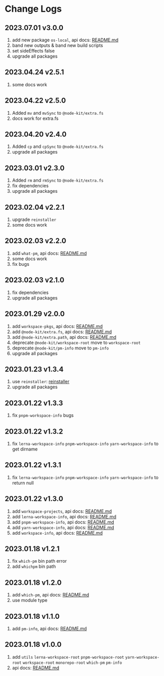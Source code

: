 # Change Logs

## 2023.07.01 v3.0.0

1. add new package `os-local`, api docs: [README.md](https://github.com/saqqdy/node-kit/tree/master/packages/os-lang#readme)
2. band new outputs & band new build scripts
3. set sideEffects false
4. upgrade all packages

## 2023.04.24 v2.5.1

1. some docs work

## 2023.04.22 v2.5.0

1. Added `mv` and `mvSync` to `@node-kit/extra.fs`
2. docs work for extra.fs

## 2023.04.20 v2.4.0

1. Added `cp` and `cpSync` to `@node-kit/extra.fs`
2. upgrade all packages

## 2023.03.01 v2.3.0

1. Added `rm` and `rmSync` to `@node-kit/extra.fs`
2. fix dependencies
3. upgrade all packages

## 2023.02.04 v2.2.1

1. upgrade `reinstaller`
2. some docs work

## 2023.02.03 v2.2.0

1. add `what-pm`, api docs: [README.md](https://github.com/saqqdy/node-kit/tree/master/packages/what-pm#readme)
2. some docs work
3. fix bugs

## 2023.02.03 v2.1.0

1. fix dependencies
2. upgrade all packages

## 2023.01.29 v2.0.0

1. add `workspace-pkgs`, api docs: [README.md](https://github.com/saqqdy/node-kit/tree/master/packages/workspace-pkgs#readme)
2. add `@node-kit/extra.fs`, api docs: [README.md](https://github.com/saqqdy/node-kit/tree/master/packages/extra/fs#readme)
3. add `@node-kit/extra.path`, api docs: [README.md](https://github.com/saqqdy/node-kit/tree/master/packages/extra/path#readme)
4. deprecate `@node-kit/workspace-root` move to `workspace-root`
5. deprecate `@node-kit/pm-info` move to `pm-info`
6. upgrade all packages

## 2023.01.23 v1.3.4

1. use `reinstaller`: [reinstaller](https://github.com/saqqdy/reinstaller)
2. upgrade all packages

## 2023.01.22 v1.3.3

1. fix `pnpm-workspace-info` bugs

## 2023.01.22 v1.3.2

1. fix `lerna-workspace-info` `pnpm-workspace-info` `yarn-workspace-info` to get dirname

## 2023.01.22 v1.3.1

1. fix `lerna-workspace-info` `pnpm-workspace-info` `yarn-workspace-info` to return null

## 2023.01.22 v1.3.0

1. add `workspace-projects`, api docs: [README.md](https://github.com/saqqdy/node-kit/tree/master/packages/workspace-projects#readme)
2. add `lerna-workspace-info`, api docs: [README.md](https://github.com/saqqdy/node-kit/tree/master/packages/lerna-workspace-info#readme)
3. add `pnpm-workspace-info`, api docs: [README.md](https://github.com/saqqdy/node-kit/tree/master/packages/pnpm-workspace-info#readme)
4. add `yarn-workspace-info`, api docs: [README.md](https://github.com/saqqdy/node-kit/tree/master/packages/yarn-workspace-info#readme)
5. add `workspace-info`, api docs: [README.md](https://github.com/saqqdy/node-kit/tree/master/packages/workspace-info#readme)

## 2023.01.18 v1.2.1

1. fix `which-pm` bin path error
2. add `whichpm` bin path

## 2023.01.18 v1.2.0

1. add `which-pm`, api docs: [README.md](https://github.com/saqqdy/node-kit/tree/master/packages/which-pm#readme)
2. use module type

## 2023.01.18 v1.1.0

1. add `pm-info`, api docs: [README.md](https://github.com/saqqdy/node-kit/tree/master/packages/pm-info#readme)

## 2023.01.18 v1.0.0

1. add `utils` `lerna-workspace-root` `pnpm-workspace-root` `yarn-workspace-root` `workspace-root` `monorepo-root` `which-pm` `pm-info`
2. api docs: [README.md](./README.md)
